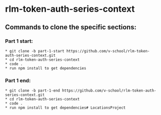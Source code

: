 # rlm-token-auth-series-context

## Commands to clone the specific sections:
  ### Part 1 start:
    * git clone -b part-1-start https://github.com/v-school/rlm-token-auth-series-context.git
    * cd rlm-token-auth-series-context
    * code .
    * run npm install to get dependencies

  ### Part 1 end:
    * git clone -b part-1-end https://github.com/v-school/rlm-token-auth-series-context.git
    * cd rlm-token-auth-series-context
    * code .
    * run npm install to get dependencies# LocationsProject
